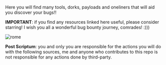 Here you will find many tools, dorks, payloads and oneliners that will aid you discover your bugs!!

**IMPORTANT**: if you find any resources linked here useful, please consider starring! I wish you all a wonderful bug bounty journey, comrades! :)))

![rome](https://github.com/dante-tech/Bug-Bounty-Utilities/assets/148709693/13fc6ae4-a2fc-4ff0-9207-d128310968d5)

**Post Scriptum**: you and only you are responsible for the actions you will do with the following sources, me and anyone who contributes to this repo is not responsible for any actions done by third-party.
